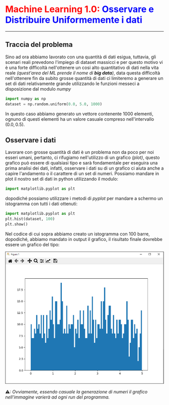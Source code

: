 # <span style="color:red;">Machine Learning 1.0:</span> <span style="color:blue;">Osservare e Distribuire Uniformemente i dati</span>
___
## Traccia del problema
Sino ad ora abbiamo lavorato con una quantità di dati esigua, tuttavia, gli scenari reali prevedono l'impiego di dataset massicci e per questo motivo vi è una forte difficoltà nell'ottenere un cosi alto quantitativo di dati nella vita reale *(quest'area del ML prende il nome di ***big data***)*, data questa difficoltà nell'ottenere fin da subito grosse quantità di dati ci limiteremo a generare un set di dati relativamente grande utilizzando le funzioni messeci a disposizione dal modulo *numpy*

```python
import numpy as np
dataset = np.random.uniform(0.0, 5.0, 1000)
```

In questo caso abbiamo generato un vettore contenente $1000$ elementi, ognuno di questi elementi ha un valore casuale compreso nell'intervallo $(0.0, 0.5)$.

## Osservare i dati
Lavorare con grosse quantità di dati è un problema non da poco per noi esseri umani, pertanto, ci rifugiamo nell'utilizzo di un grafico *(plot)*, questo grafico può essere di qualsiasi tipo e sarà fondamentale per eseguira una prima analisi dei dati, infatti, osservare i dati su di un grafico ci aiuta anche a capire l'andamento o il carattere di un set di numeri.
Possiamo mandare in plot il nostro set di dati in python utilizzando il modulo:

```python
import matplotlib.pyplot as plt
```

dopodiché possiamo utilizzare i metodi di *pyplot* per mandare a schermo un istogramma con tutti i dati ottenuti:

```python
import matplotlib.pyplot as plt
plt.hist(dataset, 100)
plt.show()
```

Nel codice di cui sopra abbiamo creato un istogramma con 100 barre, dopodiché, abbiamo mandato in output il grafico, il risultato finale dovrebbe essere un grafico del tipo:

![istogramma](image/hist.png)

⚠: *Ovviamente, essendo casuale la generazione di numeri il grafico nell'immagine varierà ad ogni run del programma.*
